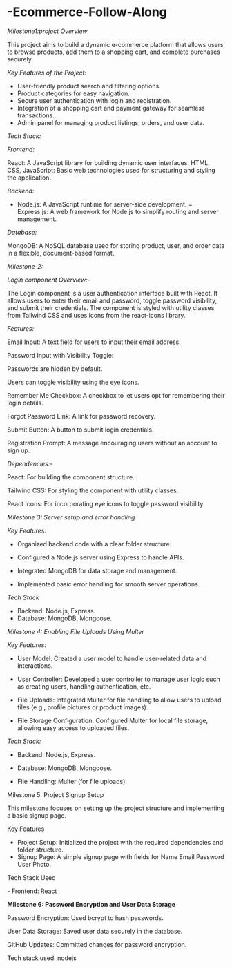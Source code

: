 # -Ecommerce-Follow-Along

*Milestone1:project Overview*

This project aims to build a dynamic e-commerce platform that allows users to browse products, add them to a shopping cart, and complete purchases securely.

*Key Features of the Project:*

- User-friendly product search and filtering options.
- Product categories for easy navigation.
- Secure user authentication with login and registration.
- Integration of a shopping cart and payment gateway for seamless transactions.
- Admin panel for managing product listings, orders, and user data.

*Tech Stack:*

*Frontend:*

React: A JavaScript library for building dynamic user interfaces.
HTML, CSS, JavaScript: Basic web technologies used for structuring and styling the application.

*Backend:*

- Node.js: A JavaScript runtime for server-side development.
= Express.js: A web framework for Node.js to simplify routing and server management.

*Database:*

MongoDB: A NoSQL database used for storing product, user, and order data in a flexible, document-based format.


*Milestone-2:*

*Login component Overview:-*

The Login component is a user authentication interface built with React. It allows users to enter their email and password, toggle password visibility, and submit their credentials. The component is styled with utility classes from Tailwind CSS and uses icons from the react-icons library.


*Features:*

Email Input: A text field for users to input their email address.

Password Input with Visibility Toggle:

Passwords are hidden by default.

Users can toggle visibility using the eye icons.

Remember Me Checkbox: A checkbox to let users opt for remembering their login details.

Forgot Password Link: A link for password recovery.

Submit Button: A button to submit login credentials.

Registration Prompt: A message encouraging users without an account to sign up.


*Dependencies:-*

React: For building the component structure.

Tailwind CSS: For styling the component with utility classes.

React Icons: For incorporating eye icons to toggle password visibility.



*Milestone 3: Server setup and error handling*


*Key Features:*

- Organized backend code with a clear folder structure.

- Configured a Node.js server using Express to handle APIs.

- Integrated MongoDB for data storage and management.

- Implemented basic error handling for smooth server operations.


*Tech Stack*

- Backend: Node.js, Express.
- Database: MongoDB, Mongoose.


*Milestone 4: Enabling File Uploads Using Multer*

*Key Features:*

- User Model: Created a user model to handle user-related data and interactions.

- User Controller: Developed a user controller to manage user logic such as creating users, handling authentication, etc.

- File Uploads: Integrated Multer for file handling to allow users to upload files (e.g., profile pictures or product images).

- File Storage Configuration: Configured Multer for local file storage, allowing easy access to uploaded files.


*Tech Stack:*

- Backend: Node.js, Express.

- Database: MongoDB, Mongoose.

- File Handling: Multer (for file uploads).




Milestone 5: Project Signup Setup

This milestone focuses on setting up the project structure and implementing a basic signup page.

Key Features

- Project Setup: Initialized the project with the required dependencies and folder structure.
- Signup Page: A simple signup page with fields for Name Email Password User Photo.

Tech Stack Used

- Frontend: React



**Milestone 6: Password Encryption and User Data Storage**

Password Encryption: Used bcrypt to hash passwords.

User Data Storage: Saved user data securely in the database.

GitHub Updates: Committed changes for password encryption.

Tech stack used:
nodejs
